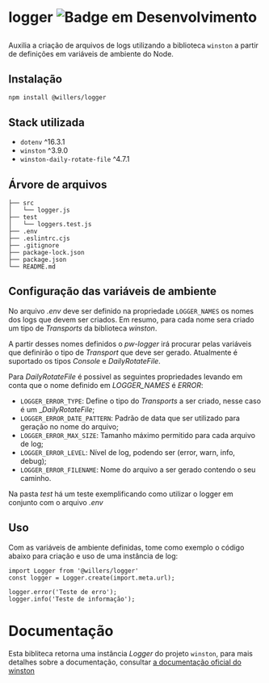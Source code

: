 # logger ![Badge em Desenvolvimento](http://img.shields.io/static/v1?label=STATUS&message=EM%20DESENVOLVIMENTO&color=GREEN)
##
Auxilia a criação de arquivos de logs utilizando a biblioteca `winston` a partir de definições em variáveis de ambiente do Node.

## Instalação
```
npm install @willers/logger
```

## Stack utilizada

* `dotenv` ^16.3.1
* `winston` ^3.9.0
* `winston-daily-rotate-file` ^4.7.1

## Árvore de arquivos

```
├── src
│   └── logger.js
├── test
│   └── loggers.test.js
├── .env
├── .eslintrc.cjs
├── .gitignore
├── package-lock.json
├── package.json
└── README.md
```

## Configuração das variáveis de ambiente

No arquivo _.env_ deve ser definido na propriedade `LOGGER_NAMES` os nomes dos logs que devem ser criados. Em resumo, para cada nome sera criado um tipo de _Transports_ da biblioteca _winston_.

A partir desses nomes definidos o _pw-logger_ irá procurar pelas variáveis que definirão o tipo de _Transport_ que deve ser gerado. Atualmente é suportado os tipos _Console_ e _DailyRotateFile_.

Para _DailyRotateFile_ é possivel as seguintes propriedades levando em conta que o nome definido em _LOGGER_NAMES_ é _ERROR_:
* `LOGGER_ERROR_TYPE`: Define o tipo do _Transports_ a ser criado, nesse caso é um __DailyRotateFile_;
* `LOGGER_ERROR_DATE_PATTERN`: Padrão de data que ser utilizado para geração no nome do arquivo;
* `LOGGER_ERROR_MAX_SIZE`: Tamanho máximo permitido para cada arquivo de log;
* `LOGGER_ERROR_LEVEL`: Nível de log, podendo ser (error, warn, info, debug);
* `LOGGER_ERROR_FILENAME`: Nome do arquivo a ser gerado contendo o seu caminho.

Na pasta _test_ há um teste exemplificando como utilizar o logger em conjunto com o arquivo _.env_

## Uso

Com as variáveis de ambiente definidas, tome como exemplo o código abaixo para criação e uso de uma instância de log:
```
import Logger from '@willers/logger'
const logger = Logger.create(import.meta.url);

logger.error('Teste de erro');
logger.info('Teste de informação');
```


# Documentação

Esta bibliteca retorna uma instância _Logger_ do projeto `winston`, para mais detalhes sobre a documentação, consultar [a documentação oficial do winston](https://github.com/winstonjs/winston)